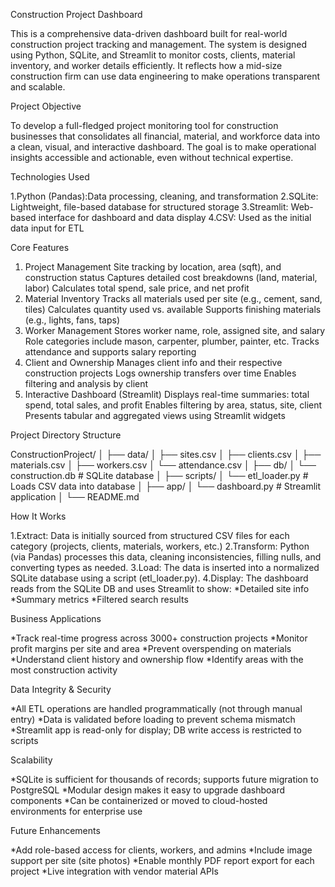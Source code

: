 Construction Project Dashboard

This is a comprehensive data-driven dashboard built for real-world construction project tracking and management. The system is designed using Python, SQLite, and Streamlit to monitor costs, clients, material inventory, and worker details efficiently. It reflects how a mid-size construction firm can use data engineering to make operations transparent and scalable.

Project Objective

To develop a full-fledged project monitoring tool for construction businesses that consolidates all financial, material, and workforce data into a clean, visual, and interactive dashboard. The goal is to make operational insights accessible and actionable, even without technical expertise.

Technologies Used

1.Python (Pandas):Data processing, cleaning, and transformation
2.SQLite:	Lightweight, file-based database for structured storage
3.Streamlit:	Web-based interface for dashboard and data display
4.CSV:	Used as the initial data input for ETL


Core Features

1. Project Management
Site tracking by location, area (sqft), and construction status
Captures detailed cost breakdowns (land, material, labor)
Calculates total spend, sale price, and net profit
2. Material Inventory
Tracks all materials used per site (e.g., cement, sand, tiles)
Calculates quantity used vs. available
Supports finishing materials (e.g., lights, fans, taps)
3. Worker Management
Stores worker name, role, assigned site, and salary
Role categories include mason, carpenter, plumber, painter, etc.
Tracks attendance and supports salary reporting
4. Client and Ownership
Manages client info and their respective construction projects
Logs ownership transfers over time
Enables filtering and analysis by client
5. Interactive Dashboard (Streamlit)
Displays real-time summaries: total spend, total sales, and profit
Enables filtering by area, status, site, client
Presents tabular and aggregated views using Streamlit widgets


Project Directory Structure

ConstructionProject/
│
├── data/
│   ├── sites.csv
│   ├── clients.csv
│   ├── materials.csv
│   ├── workers.csv
│   └── attendance.csv
│
├── db/
│   └── construction.db          # SQLite database
│
├── scripts/
│   └── etl_loader.py            # Loads CSV data into database
│
├── app/
│   └── dashboard.py             # Streamlit application
│
└── README.md

How It Works

1.Extract: Data is initially sourced from structured CSV files for each category (projects, clients, materials, workers, etc.)
2.Transform: Python (via Pandas) processes this data, cleaning inconsistencies, filling nulls, and converting types as needed.
3.Load: The data is inserted into a normalized SQLite database using a script (etl_loader.py).
4.Display: The dashboard reads from the SQLite DB and uses Streamlit to show:
*Detailed site info
*Summary metrics
*Filtered search results


Business Applications

*Track real-time progress across 3000+ construction projects
*Monitor profit margins per site and area
*Prevent overspending on materials
*Understand client history and ownership flow
*Identify areas with the most construction activity

Data Integrity & Security

*All ETL operations are handled programmatically (not through manual entry)
*Data is validated before loading to prevent schema mismatch
*Streamlit app is read-only for display; DB write access is restricted to scripts

Scalability

*SQLite is sufficient for thousands of records; supports future migration to PostgreSQL
*Modular design makes it easy to upgrade dashboard components
*Can be containerized or moved to cloud-hosted environments for enterprise use

Future Enhancements

*Add role-based access for clients, workers, and admins
*Include image support per site (site photos)
*Enable monthly PDF report export for each project
*Live integration with vendor material APIs

